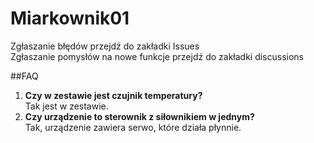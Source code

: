 # Miarkownik01
Zgłaszanie błędów przejdź do zakładki Issues  
Zgłaszanie pomysłów na nowe funkcje przejdź do zakładki discussions  

##FAQ
1. **Czy w zestawie jest czujnik temperatury?**  
  Tak jest w zestawie.
2. **Czy urządzenie to sterownik z siłownikiem w jednym?**  
  Tak, urządzenie zawiera serwo, które działa płynnie.
